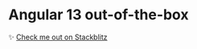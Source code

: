 # Angular 13 out-of-the-box

:sparkles: [Check me out on Stackblitz](https://stackblitz.com/edit/ng13)
